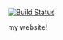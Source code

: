 [![Build Status](https://travis-ci.com/arjunsavel/arjunsavel.github.io.svg?branch=website
)](https://travis-ci.com/arjunsavel/arjunsavel.github.io)

my website!
